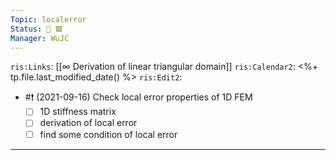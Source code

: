 ```yaml
---
Topic: localerror
Status: 📝 🟩
Manager: WuJC
---
```

`ris:Links`: [[∞ Derivation of linear triangular domain]]
`ris:Calendar2`: <%+ tp.file.last_modified_date() %>
`ris:Edit2`:
- #❗️ (2021-09-16) Check local error properties of 1D FEM
	- [ ] 1D stiffness matrix
	- [ ] derivation of local error
	- [ ] find some condition of local error

---
